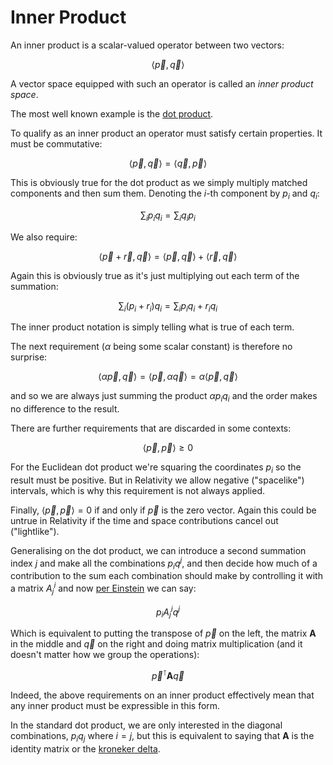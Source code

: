 # Inner Product

An inner product is a scalar-valued operator between two vectors:

$$\langle \vec{p},\vec{q}\rangle$$

A vector space equipped with such an operator is called an _inner product space_.

The most well known example is the [dot product](./vectors-dot-product.md).

To qualify as an inner product an operator must satisfy certain properties. It must be commutative:

$$\langle \vec{p},\vec{q}\rangle = \langle \vec{q},\vec{p}\rangle$$

This is obviously true for the dot product as we simply multiply matched components and then sum them. Denoting the $i$-th component by $p_i$ and $q_i$:

$$\sum_i p_i q_i = \sum_i q_i p_i$$

We also require:

$$\langle \vec{p}+\vec{r},\vec{q}\rangle = \langle \vec{p},\vec{q}\rangle + \langle \vec{r},\vec{q}\rangle$$

Again this is obviously true as it's just multiplying out each term of the summation:

$$\sum_i (p_i + r_i)q_i = \sum_i p_iq_i + r_iq_i$$

The inner product notation is simply telling what is true of each term.

The next requirement ($\alpha$ being some scalar constant) is therefore no surprise:

$$\langle \alpha \vec{p},\vec{q}\rangle = \langle \vec{p},\alpha \vec{q}\rangle = \alpha \langle \vec{p},\vec{q}\rangle$$

and so we are always just summing the product $\alpha p_i q_i$ and the order makes no difference to the result.

There are further requirements that are discarded in some contexts:

$$\langle \vec{p},\vec{p}\rangle \geq 0$$

For the Euclidean dot product we're squaring the coordinates $p_i$ so the result must be positive. But in Relativity we allow negative ("spacelike") intervals, which is why this requirement is not always applied.

Finally, $\langle \vec{p},\vec{p}\rangle = 0$ if and only if $\vec{p}$ is the zero vector. Again this could be untrue in Relativity if the time and space contributions cancel out ("lightlike").

Generalising on the dot product, we can introduce a second summation index $j$ and make all the combinations $p_iq^j$, and then decide how much of a contribution to the sum each combination should make by controlling it with a matrix $A^i_j$ and now [per Einstein](./tensors-einstein.md) we can say:

$$p_i A^i_j q^j$$

Which is equivalent to putting the transpose of $\vec{p}$ on the left, the matrix $\mathbf{A}$ in the middle and $\vec{q}$ on the right and doing matrix multiplication (and it doesn't matter how we group the operations):

$$\vec{p}^\intercal\mathbf{A}\vec{q}$$

Indeed, the above requirements on an inner product effectively mean that any inner product must be expressible in this form.

In the standard dot product, we are only interested in the diagonal combinations, $p_i q_j$ where $i=j$, but this is equivalent to saying that $\mathbf{A}$ is the identity matrix or the [kroneker delta](./kronecker-delta.md).
